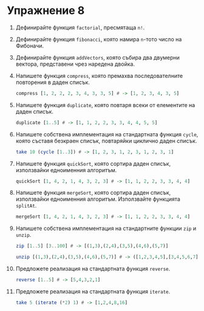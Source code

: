 Упражнение 8
============

1. Дефинирайте функция `factorial`, пресмятаща `n!`.

2. Дефинирайте функция `fibonacci`, която намира `n`-тото число на Фибоначи.

3. Дефинирайте функция `addVectors`, която събира два двумерни вектора,
представени чрез наредена двойка.

4. Напишете функция `compress`, която премахва последователните повторения в
даден списък.

   ```haskell
   compress [1, 2, 2, 2, 3, 4, 3, 3, 5] # -> [1, 2, 3, 4, 3, 5]
   ```

5. Напишете функция `duplicate`, която повтаря всеки от елементите на даден
списък.

   ```haskell
   duplicate [1..5] # -> [1, 1, 2, 2, 3, 3, 4, 4, 5, 5]
   ```

6. Напишете собствена имплементация на стандартната функция `cycle`, която
съставя безкраен списък, повтаряйки циклично даден списък.

   ```haskell
   take 10 (cycle [1..3]) # -> [1, 2, 3, 1, 2, 3, 1, 2, 3, 1]
   ```

7. Напишете функция `quickSort`, която сортира даден списък, използвайки
едноименния алгоритъм.

   ```haskell
   quickSort [1, 4, 2, 1, 4, 3, 2, 3] # -> [1, 1, 2, 2, 3, 3, 4, 4]
   ```

8. Напишете функция `mergeSort`, която сортира даден списък, използвайки
едноименния алгоритъм. Използвайте функцията `splitAt`.

   ```haskell
   mergeSort [1, 4, 2, 1, 4, 3, 2, 3] # -> [1, 1, 2, 2, 3, 3, 4, 4]
   ```

9. Напишете собствена имплементация на стандартните функции `zip` и `unzip`.

   ```haskell
   zip [1..5] [3..100] # -> [(1,3),(2,4),(3,5),(4,6),(5,7)]

   unzip [(1,3),(2,4),(3,5),(4,6),(5,7)] # -> ([1,2,3,4,5],[3,4,5,6,7])
   ```

10. Предложете реализация на стандартната функция `reverse`.

    ```haskell
    reverse [1..5] # -> [5,4,3,2,1]
    ```

11. Предложете реализация на стандартната функция `iterate`.

    ```haskell
    take 5 (iterate (*2) 1) # -> [1,2,4,8,16]
    ```
